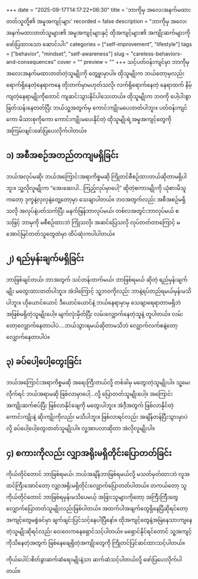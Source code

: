 +++
date = "2025-09-17T14:17:22+06:30"
title = 'ဘာကိုမှ အလေးအနက်မထားတတ်သူတို့၏ အမူအကျင့်များ'
recorded = false
description = "ဘာကိုမှ အလေးအနက်မထားတတ်သူများ၏ အမူအကျင့်များနှင့် ထိုအကျင့်များ၏ အကျိုးဆက်များကို ဖော်ပြထားသော ဆောင်းပါး"
categories = ["self-improvement", "lifestyle"]
tags = ["behavior", "mindset", "self-awareness"]
slug = "careless-behaviors-and-consequences"
cover = ""
preview = ""
+++
သင့်ပတ်ဝန်းကျင်မှာ ဘာကိုမှအလေးအနက်မထားတတ်တဲ့သူမျိုးကို တွေ့ဖူးမှာပါ။ ထိုသူမျိုးက ဘယ်တော့မှလည်း ရောက်ရှိနေတဲ့နေရာကနေ တိုးတက်မှာမဟုတ်သလို၊ လက်ရှိရောက်နေတဲ့ နေရာထက် နိမ့်ကျတဲ့နေရာမျိုးကိုတောင် ကျဆင်းသွားနိုင်ပါသေးတယ်။ ထိုသူမျိုးက ဘဝကို ပေါ့ပါးစွာဖြတ်သန်းနေတတ်ပြီး ဘယ်သူ့အတွက်မှ ကောင်းကျိုးမပေးတတ်ပါဘူး။ ပတ်ဝန်းကျင်ကော မိသားစုကိုကော ကောင်းကျိုးမပေးနိုင်တဲ့ ထိုသူမျိုးရဲ့အမူအကျင့်တွေကို အကြမ်းဖျင်းဖော်ပြပေးလိုက်ပါတယ်။

## ၁) အစီအစဉ်အတည်တကျမရှိခြင်း
ဘယ်အလုပ်မဆို၊ ဘယ်အကြောင်းအရာကိစ္စမဆို ကြိုတင်စီစဉ်ထားတယ်ဆိုတာမရှိပါဘူး။ သူ့လိုလူမျိုးက “အေးဆေးပါ…ကြည့်လုပ်မှာပေါ့” ဆိုတဲ့စကားမျိုးကို ယုံစားမိသူကတော့ ဒုက္ခနဲ့လှလှနဲ့တွေ့တော့မှာ သေချာပါတယ်။ ဘဝအတွက်လည်း အစီအစဉ်မရှိသလို အလုပ်နဲ့ပတ်သက်ပြီး မနက်ဖြန်ဘာလုပ်မယ်၊ တစ်လအတွင်းဘာလုပ်မယ် စသဖြင့် ဘာမှကို မစီစဉ်ထားဘဲ ကြုံသလို၊ အဆင်ပြေသလို လုပ်တတ်တာကြောင့် မအောင်မြင်တတ်သူတွေထဲမှာ ထိပ်ဆုံးကပါပါတယ်။

## ၂) ရည်မှန်းချက်မရှိခြင်း
ဘာဖြစ်ချင်တယ်၊ ဘာအတွက် သင်တန်းတက်မယ်၊ ဘာဖြစ်ရမယ် ဆိုတဲ့ ရည်မှန်းချက်မျိုး မတွေးထားတတ်ပါဘူး။ အဲဒါကြောင့် သူ့ဘဝကိုလည်း ဘာနဲ့ရပ်တည်ရမယ်မှန်းမသိပါဘူး။ ဟိုယောင်ယောင် ဒီယောင်ယောင်နဲ့ ဘယ်နေရာမှာမှ သေချာရေရာတာမရှိဘဲ အဖြစ်မရှိတဲ့သူမျိုးပေါ့။ မျက်လုံးမှိတ်ပြီး လမ်းလျှောက်နေတဲ့သူနဲ့ တူပါတယ်။ လမ်းတော့လျှောက်နေတာပါပဲ….ဘယ်သွားရမယ်ဆိုတာမသိဘဲ လျှောက်လက်စနဲ့တော့ လျှောက်နေတာပါပဲ။

## ၃) ခပ်ပေါ့ပေါ့တွေးခြင်း
ဘယ်အကြောင်းအရာကိစ္စမဆို အရေးကြီးတယ်လို့ တစ်ခါမှ မတွေးတဲ့သူမျိုးပါ။ သူ့မေးလိုက်ရင် ဘယ်အရာမဆို ဖြစ်လာမှာပေါ့…လို့ ပြောတတ်သူမျိုးပေါ့။ အကြောင်းအကျိုးဆက်စပ်ပြီး ဖြစ်လာနိုင်ချေကို မတွေးပါဘူး။ အဲဒီ့အတွက် ဖြစ်လာနိုင်တဲ့ ကောင်းကျိုးနဲ့ ဆိုးကျိုးကိုလည်း မသိပါဘူး။ ဖြစ်လာရင်လည်း အချိန်တန်ပြီးသွားမှာပဲလို့ ခပ်ပေါ့ပေါ့တွေးတတ်သူမျိုးပါ။ လူ့အာပလာဆိုတာ အဲလိုလူမျိုးပါ။

## ၄) စကားကိုလည်း လျှာအရိုးမရှိတိုင်းပြောတတ်ခြင်း
ကိုယ်တိုင်တောင် ဘာဖြစ်ရမယ်၊ ဘယ်အချိန်ဘာဖြစ်ရမယ်လို့ မသတ်မှတ်ထားဘဲ လူအထင်ကြီးအောင်တော့ လျှာအရိုးမရှိတိုင်းလျှောက်ပြောတတ်ပါတယ်။ တကယ်တော့ သူကိုယ်တိုင်တောင် ဘာဖြစ်ရမှန်းမသိပေမယ့် အခြားသူများကိုတော့ အကြီးကြီးတွေလျှောက်ပြောတတ်သူမျိုးလည်းဖြစ်ပါတယ်။
အထက်ပါအချက်တွေရှိနေပြီဆိုရင်တော့ အကျင့်တွေမစွဲခင်မှာ ချက်ချင်းပြင်သင့်နေပါပြီနော်။ ထိုအကျင့်တွေနဲ့အမြဲနေသားကျနေတဲ့သူမျိုးဆိုရင်လည်း ဝေးဝေးကနေရှောင်သင့်ပါတယ်။ မရှောင်နိုင်ရင်တောင် သူ့အကျင့်ကိုသိနေတဲ့အတွက် ဖြစ်နေချေရှိတဲ့အကျိုးတွေကို ကြိုတင်ပြင်ဆင်ထားသင့်ပါတယ်။ 

ကိုယ်ပေါင်းစိတ်ခွာဆက်ဆံရေးမျိုးနဲ့သာ ဆက်ဆံသင့်ပါတယ်လို့ ဖော်ပြပေးလိုက်ပါတယ်။